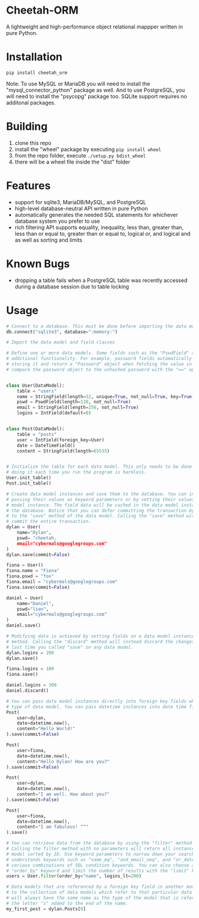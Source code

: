 # Cheetah-ORM
A lightweight and high-performance object relational mappper written in pure Python.


# Installation
`pip install cheetah_orm`

Note: To use MySQL or MariaDB you will need to install the "mysql_connector_python" package as well. And
to use PostgreSQL, you will need to install the "psycopg" package too. SQLite support requires no
additonal packages.


# Building
1. clone this repo
2. install the "wheel" package by executing `pip install wheel`
3. from the repo folder, execute `./setup.py bdist_wheel`
4. there will be a wheel file inside the "dist" folder


# Features
* support for sqlite3, MariaDB/MySQL, and PostgreSQL
* high-level database-neutral API written in pure Python
* automatically generates the needed SQL statements for whichever database system you prefer to
  use
* rich filtering API supports equality, inequality, less than, greater than, less than or equal
  to, greater than or equal to, logical or, and logical and as well as sorting and limits


# Known Bugs
* dropping a table fails when a PostgreSQL table was recently accessed during a database session due to
  table locking


# Usage
```python
# Connect to a database. This must be done before importing the data model and field classes.
db.connect("sqlite3", database=":memory:")

# Import the data model and field classes

# Define one or more data models. Some fields such as the "PswdField" and "DateTimeField" have
# additional functionality. For example, password fields automatically hash the password before
# storing it and return a "Password" object when fetching the value in the field. You can then
# compare the password object to the unhashed password with the "==" operator.


class User(DataModel):
    table = "users"
    name = StringField(length=32, unique=True, not_null=True, key=True)
    pswd = PswdField(length=128, not_null=True)
    email = StringField(length=256, not_null=True)
    logins = IntField(default=0)


class Post(DataModel):
    table = "posts"
    user = IntField(foreign_key=User)
    date = DateTimeField()
    content = StringField(length=65535)


# Initialize the table for each data model. This only needs to be done once per data model, but
# doing it each time you run the program is harmless.
User.init_table()
Post.init_table()

# Create data model instances and save them to the database. You can initialize the fields by
# passing their values as keyword parameters or by setting their values after creating the data
# model instance. The field data will be cached in the data model instance until you save it to
# the database. Notice that you can defer committing the transaction by passing "commit = False"
# to the "save" method of the data model. Calling the "save" method without any parameters will
# commit the entire transaction.
dylan = User(
    name="Dylan",
    pswd= "cheetah,
    email="cybermals@googlegroups.com"
)
dylan.save(commit=False)

fiona = User()
fiona.name = "Fiona"
fiona.pswd = "fox"
fiona.email = "cybermals@googlegroups.com"
fiona.save(commit=False)

daniel = User(
    name="Daniel",
    pswd="lion",
    email="cybermals@googlegroups.com"
)
daniel.save()

# Modifying data is achieved by setting fields on a data model instance and calling its "save"
# method. Calling the "discard" method will instead discard the changes you have made since the
# last time you called "save" on any data model.
dylan.logins = 200
dylan.save()

fiona.logins = 100
fiona.save()

daniel.logins = 300
daniel.discard()

# You can pass data model instances directly into foreign key fields which reference that given
# type of data model. You can pass datetime instances into date time fields too.
Post(
    user=dylan,
    date=datetime.now(),
    content="Hello World!"
).save(commit=False)

Post(
    user=fiona,
    date=datetime.now(),
    content="Hello Dylan! How are you?"
).save(commit=False)

Post(
    user=dylan,
    date=datetime.now(),
    content="I am well. How about you?"
).save(commit=False)

Post(
    user=fiona,
    date=datetime.now(),
    content="I am fabulous! ^^"
).save()

# You can retrieve data from the database by using the "filter" method of a data model class.
# Calling the filter method with no parameters will return all instances of a particular data
# model sorted by ID. Use keyword parameters to narrow down your search. The filter method
# understands keywords such as "name_eq", "and_email_neq", and "or_date_gt", which represent
# various combinations of SQL condition keywords. You can also choose a field to sort by with the
# "order_by" keyword and limit the number of results with the "limit" keyword.
users = User.filter(order_by="name", logins_lt=200)

# Data models that are referenced by a foreign key field in another model will have a backreference
# to the collection of data models which refer to that particular data model. Said backreference
# will always have the same name as the type of the model that is referring to the other model with
# the letter "s" added to the end of the name.
my_first_post = dylan.Posts[0]
```
